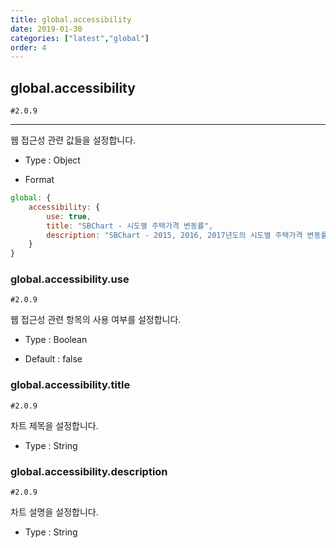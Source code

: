 ```yaml
---
title: global.accessibility
date: 2019-01-30
categories: ["latest","global"]
order: 4
---
```


## global.accessibility

`#2.0.9`

---

웹 접근성 관련 값들을 설정합니다.


* Type : Object

* Format
```javascript
global: {
	accessibility: {
		use: true,
		title: "SBChart - 시도별 주택가격 변동률",
		description: "SBChart - 2015, 2016, 2017년도의 시도별 주택가격 변동률을 나타내는 라인 차트입니다."
	}
}
```


### global.accessibility.use

`#2.0.9`

웹 접근성 관련 항목의 사용 여부를 설정합니다.

* Type : Boolean

* Default : false



### global.accessibility.title

`#2.0.9`

차트 제목을 설정합니다.

* Type : String



### global.accessibility.description

`#2.0.9`

차트 설명을 설정합니다.

* Type : String
